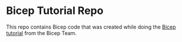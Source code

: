 # Bicep Tutorial Repo

This repo contains Bicep code that was created while doing the [Bicep tutorial](https://github.com/Azure/bicep/blob/main/docs/tutorial/01-simple-template.md) from the Bicep Team.
